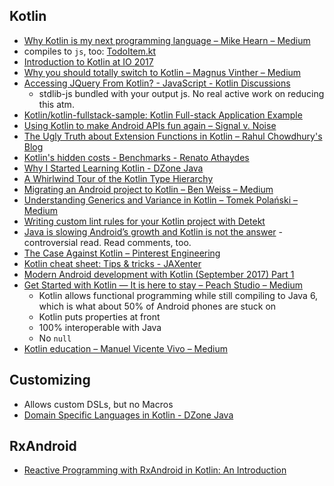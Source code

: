 ## Kotlin
  - [Why Kotlin is my next programming language – Mike Hearn – Medium](https://medium.com/@octskyward/why-kotlin-is-my-next-programming-language-c25c001e26e3)
  - compiles to `js`, too: [TodoItem.kt](https://github.com/andrewoma/reakt/blob/master/todo/src/main/kotlin/todo/components/TodoItem.kt)
  - [Introduction to Kotlin at IO 2017](https://www.youtube.com/watch?v=X1RVYt2QKQE)
  - [Why you should totally switch to Kotlin – Magnus Vinther – Medium](https://medium.com/@magnus.chatt/why-you-should-totally-switch-to-kotlin-c7bbde9e10d5)
  - [Accessing JQuery From Kotlin? - JavaScript - Kotlin Discussions](https://discuss.kotlinlang.org/t/accessing-jquery-from-kotlin/2297/12)
    - stdlib-js bundled with your output js. No real active work on reducing this atm.
  - [Kotlin/kotlin-fullstack-sample: Kotlin Full-stack Application Example](https://github.com/Kotlin/kotlin-fullstack-sample)
  - [Using Kotlin to make Android APIs fun again – Signal v. Noise](https://m.signalvnoise.com/using-kotlin-to-make-android-apis-fun-again-14690975afb6)
  - [The Ugly Truth about Extension Functions in Kotlin – Rahul Chowdhury's Blog](http://blog.rahulchowdhury.co/the-ugly-truth-about-extension-functions-in-kotlin/)
  - [Kotlin's hidden costs - Benchmarks - Renato Athaydes](https://sites.google.com/a/athaydes.com/renato-athaydes/posts/kotlinshiddencosts-benchmarks)
  - [Why I Started Learning Kotlin - DZone Java](https://dzone.com/articles/why-i-started-learning-kotlin)
  - [A Whirlwind Tour of the Kotlin Type Hierarchy](http://natpryce.com/articles/000818.html)
  - [Migrating an Android project to Kotlin – Ben Weiss – Medium](https://medium.com/@keyboardsurfer/migrating-an-android-project-to-kotlin-f93ecaa329b7)
  - [Understanding Generics and Variance in Kotlin – Tomek Polański – Medium](https://medium.com/@tpolansk/understanding-generics-and-variance-in-kotlin-714c14564c47)
  - [Writing custom lint rules for your Kotlin project with Detekt](https://medium.com/@annayan/writing-custom-lint-rules-for-your-kotlin-project-with-detekt-653e4dbbe8b9)
  - [Java is slowing Android’s growth and Kotlin is not the answer](https://medium.com/@togru/java-is-slowing-androids-growth-and-kotlin-is-not-the-answer-cd316d303ac1) - controversial read. Read comments, too.
  - [The Case Against Kotlin – Pinterest Engineering](https://medium.com/@Pinterest_Engineering/the-case-against-kotlin-2c574cb87953)
  - [Kotlin cheat sheet: Tips & tricks \- JAXenter](https://jaxenter.com/kotlin-cheat-sheet-tips-tricks-136716.html)
  - [Modern Android development with Kotlin \(September 2017\) Part 1](https://proandroiddev.com/modern-android-development-with-kotlin-september-2017-part-1-f976483f7bd6)
  - [Get Started with Kotlin — It is here to stay – Peach Studio – Medium](https://medium.com/peachstudio/get-started-with-kotlin-it-is-here-to-stay-1eaac85ae6a0)
    - Kotlin allows functional programming while still compiling to Java 6, which is what about 50% of Android phones are stuck on
    - Kotlin puts properties at front
    - 100% interoperable with Java
    - No `null`
  - [Kotlin education – Manuel Vicente Vivo – Medium](https://medium.com/@manuelvicnt/kotlin-education-d0b958740d6a)

## Customizing
- Allows custom DSLs, but no Macros
- [Domain Specific Languages in Kotlin \- DZone Java](https://dzone.com/articles/creating-dsl-with-kotlin)

## RxAndroid
- [Reactive Programming with RxAndroid in Kotlin: An Introduction](https://www.raywenderlich.com/170233/reactive-programming-rxandroid-kotlin-introduction)